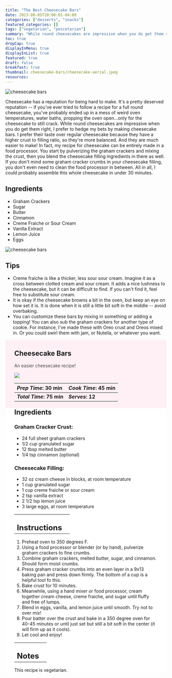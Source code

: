```yaml
---
title: "The Best Cheesecake Bars"
date: 2023-08-05T20:08:01-04:00
categories: ["desserts", "snacks"]
featured_categories: []
tags: ["vegetarian", "pescetarian"]
summary: "While round cheesecakes are impressive when you do get them right, I prefer to hedge my bets by making cheesecake bars. I prefer their taste over regular cheesecake because they have a higher crust to filling ratio, so they're more balanced. And they are much easier to make!"
toc: true
dropCap: true
displayInMenu: true
displayInList: true
featured: true
draft: false
breakfast: true
thumbnail: cheesecake-bars/cheesecake-aerial.jpeg
resources:
---
```


![cheesecake bars](../../cheesecake-bars/cheesecake-aerial.jpeg)

Cheesecake has a reputation for being hard to make. It's a pretty deserved reputation -- if you've ever tried to follow a recipe for a full round cheesecake, you've probably ended up in a mess of weird oven temperatures, water baths, propping the oven open...only for the cheesecake to still crack. While round cheesecakes are impressive when you do get them right, I prefer to hedge my bets by making cheesecake bars. I prefer their taste over regular cheesecake because they have a higher crust to filling ratio, so they're more balanced. And they are much easier to make! In fact, my recipe for cheesecake can be entirely made in a food processor. You start by pulverizing the graham crackers and mixing the crust, then you blend the cheesecake filling ingredients in there as well. If you don't mind some graham cracker crumbs in your cheesecake filling, you don't even need to clean the food processor in between. All in all, I could probably assemble this whole cheesecake in under 30 minutes.

## Ingredients

- Graham Crackers
- Sugar
- Butter
- Cinnamon
- Creme Fraiche or Sour Cream
- Vanilla Extract
- Lemon Juice
- Eggs

![cheesecake bars](../../cheesecake-bars/cheesecake-eating.jpeg)

## Tips

- Creme fraiche is like a thicker, less sour sour cream. Imagine it as a cross between clotted cream and sour cream. It adds a nice lushness to the cheesecake, but it can be difficult to find. If you can't find it, feel free to substitute sour cream.
- It is okay if the cheesecake browns a bit in the oven, but keep an eye on how set it is. It is done when it is still a little bit soft in the middle -- avoid overbaking.
- You can customize these bars by mixing in something or adding a topping! You can also sub the graham crackers for another type of cookie. For instance, I've made these with Oreo crust and Oreos mixed in. Or you could swirl them with jam, or Nutella, or whatever you want. 

<div style = "background-color: lavenderblush;"  id = "recipe"> 
<div style = "background-color:lavenderblush; padding-left:2em; margin-top:0; margin-bottom:0;">

<div style="display:grid; align-items:start; justify-content:space-between; padding-right:2em" class="grid-cols-2 gap-2 md:gap-4 lg:gap-8 xl:gap-12 w-full"><div class = "mb-8"><h2>Cheesecake Bars</h2><p style = "font-weight: 300;">An easier cheesecake recipe!</p></div><img src="../../cheesecake-bars/cheesecake-stacked.jpeg" class="w-full h-auto mx-auto"> </div>

| _Prep Time_: 30 min  | _Cook Time_: 45 min  |
| :--- | :--- |
| **_Total Time_: 75 min** | **_Serves_: 12**  |

</div>
<div style="background-color: white; padding-left:2em; padding-right:2em; border-width:3px; border-color:lavenderblush; margin-top:0;">
 <div><h2 style = "margin-top:1em; margin-bottom:0;" >Ingredients</h2></div>

 ### Graham Cracker Crust:
 - 24 full sheet graham crackers
 - 1/2 cup granulated sugar
 - 12 tbsp melted butter
 - 1/4 tsp cinnamon (optional)
 
 ### Cheesecake Filling:
 - 32 oz cream cheese in blocks, at room temperature
 - 1 cup granulated sugar
 - 1 cup creme fraiche or sour cream
 - 2 tsp vanilla extract
 - 2 1/2 tsp lemon juice
 - 3 large eggs, at room temperature

|   |    |
| :--- | :--- |
| <div><h2 style = "margin-top:1em; margin-bottom:0;" >Instructions</h2></div>|   |

1. Preheat oven to 350 degrees F.
2. Using a food processor or blender (or by hand), pulverize graham crackers to fine crumbs.
3. Combine graham crackers, melted butter, sugar, and cinnamon. Should form moist crumbs.
4. Press graham cracker crumbs into an even layer in a 9x13 baking pan and press down firmly. The bottom of a cup is a helpful tool fo this.
5. Bake crust for 10 minutes.
6. Meanwhile, using a hand mixer or food processor, cream together cream cheese, creme fraiche, and sugar until fluffy and free of lumps.
7. Blend in eggs, vanilla, and lemon juice until smooth. Try not to over mix! 
8. Pour batter over the crust and bake in a 350 degree oven for 40-45 minutes or until just set but still a bit soft in the center (it will firm up as it cools).
9. Let cool and enjoy!

|   |    |
| :--- | :--- |
| <div><h2 style = "margin-top:1em; margin-bottom:0;" >Notes</h2></div>|   |

This recipe is vegetarian. 

</div>
</div>